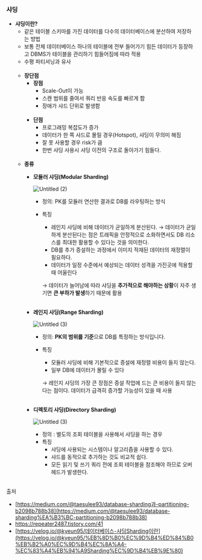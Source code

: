 ### 샤딩

- **샤딩이란?**
    - 같은 테이블 스키마를 가진 데이터를 다수의 데이터베이스에 분산하여 저장하는 방법
    - 보통 전체 데이터베이스 하나의 테이블에 전부 들어가기 힘든 데이터가 등장하고 DBMS가 테이블을 관리하기 힘들어짐에 따라 적용
    - 수평 파티셔닝과 유사<br></br>
    - **장단점**
        - **장점**
            - Scale-Out이 가능
            - 스캔 범위를 줄여서 쿼리 반응 속도를 빠르게 함
            - 장애가 샤드 단위로 발생함<br></br>
        - **단점**
            - 프로그래밍 복잡도가 증가
            - 데이터가 한 쪽 샤드로 몰릴 경우(Hotspot), 샤딩이 무의미 해짐
            - 잘 못 사용할 경우 risk가 큼
            - 한번 샤딩 사용시 샤딩 이전의 구조로 돌아가기 힘들다.<br></br>
    - **종류**
        - **모듈러 샤딩(Modular Sharding)**

          ![Untitled (2)](https://github.com/5dotseven/cs-basic-study/assets/118906074/02ff1bf1-ef0b-4c9b-9139-a1cfe3f19256)

            - 정의: PK를 모듈러 연산한 결과로 DB를 라우팅하는 방식
            - 특징
                - 레인지 샤딩에 비해 데이터가 균일하게 분산된다.
                  → 데이터가 균일하게 분산된다는 점은 트래픽을 안정적으로 소화하면서도 DB 리소스를 최대한 활용할 수 있다는 것을 의미한다.
                - DB를 추가 증설하는 과정에서 이미지 적재된 데이터의 재정렬이 필요하다.
                - 데이터가 일정 수준에서 예상되는 데이터 성격을 가진곳에 적용할 때 어울린다

              → 데이터가 늘어남에 따라 샤딩을 **추가적으로 해야하는 상황**이 자주 생기면 **큰 부하가 발생**하기 때문에 활용<br></br>

        - **레인지 샤딩(Range Sharding)**

          ![Untitled (3)](https://github.com/5dotseven/cs-basic-study/assets/118906074/f25bb02a-00eb-4533-a61c-f0ec01ccc590)

            - 정의: **PK의 범위를 기준**으로 DB를 특정하는 방식입니다.
            - 특징
                - 모듈러 샤딩에 비해 기본적으로 증설에 재정렬 비용이 들지 않는다.
                - 일부 DB에 데이터가 몰릴 수 있다

              → 레인지 샤딩의 가장 큰 장점은 증설 작업에 드는 큰 비용이 들지 않는다는 점이다. 데이터가 급격히 증가할 가능성이 있을 때 사용<br></br>

        - **디렉토리 샤딩(Directory Sharding)**

          ![Untitled (3)](https://github.com/5dotseven/cs-basic-study/assets/118906074/f25bb02a-00eb-4533-a61c-f0ec01ccc590)

            - 정의 : 별도의 조회 테이블을 사용해서 샤딩을 하는 경우
            - 특징
                - 샤딩에 사용되는 시스템이나 알고리즘을 사용할 수 있다.
                - 샤드를 동적으로 추가하는 것도 비교적 쉽다.
                - 모든 읽기 및 쓰기 쿼리 전에 조회 테이블을 참조해야 하므로 오버헤드가 발생한다.<br></br>

출처

- [https://medium.com/@taesulee93/database-sharding과-partitioning-b2098b788b38](https://medium.com/@taesulee93/database-sharding%EA%B3%BC-partitioning-b2098b788b38)
- https://repeater2487.tistory.com/41
- [https://velog.io/@kyeun95/데이터베이스-샤딩Sharding이란](https://velog.io/@kyeun95/%EB%8D%B0%EC%9D%B4%ED%84%B0%EB%B2%A0%EC%9D%B4%EC%8A%A4-%EC%83%A4%EB%94%A9Sharding%EC%9D%B4%EB%9E%80)